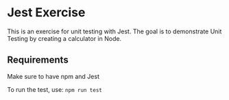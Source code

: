 # Jest Exercise

This is an exercise for unit testing with Jest. The goal is to demonstrate Unit Testing by creating a calculator in Node.
## Requirements
Make sure to have npm and Jest


To run the test, use:
`npm run test`
